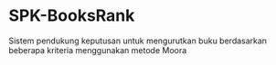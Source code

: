 # SPK-BooksRank
Sistem pendukung keputusan untuk mengurutkan buku berdasarkan beberapa kriteria menggunakan metode Moora
